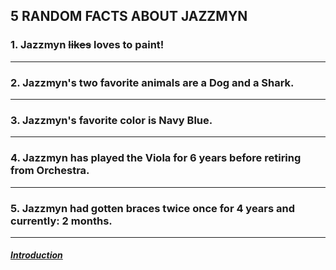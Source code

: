 ## **5 RANDOM FACTS ABOUT JAZZMYN**
### 1. Jazzmyn ~~likes~~ loves to paint!
---
### 2. Jazzmyn's two favorite  animals are a Dog and a Shark.
---
### 3. Jazzmyn's favorite color is Navy Blue.
---
### 4. Jazzmyn has played the Viola for 6 years before retiring from Orchestra.
---
### 5. Jazzmyn had gotten braces twice once for 4 years and currently: 2 months.
---

##### [Introduction](Introduction.md)
